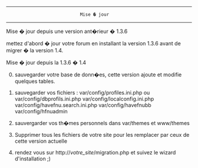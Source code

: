 ************************************************************************************

                                Mise � jour

************************************************************************************

Mise � jour depuis une version ant�rieur � 1.3.6

mettez d'abord � jour votre forum en installant la version 1.3.6 avant de migrer � la version 1.4.


Mise � jour depuis la 1.3.6 � 1.4

0) sauvegarder votre base de donn�es, cette version ajoute et modifie quelques tables.

1) sauvegarder vos fichiers :
var/config/profiles.ini.php ou var/config/dbprofils.ini.php
var/config/localconfig.ini.php
var/config/havefnu.search.ini.php
var/config/havefnubb
var/config/hfnuadmin

2) sauvergarder vos th�mes personnels dans var/themes et www/themes

3) Supprimer tous les fichiers de votre site pour les remplacer par
ceux de cette version actuelle

4) rendez vous sur http://_votre_site_/migration.php et suivez le wizard d'installation ;)


